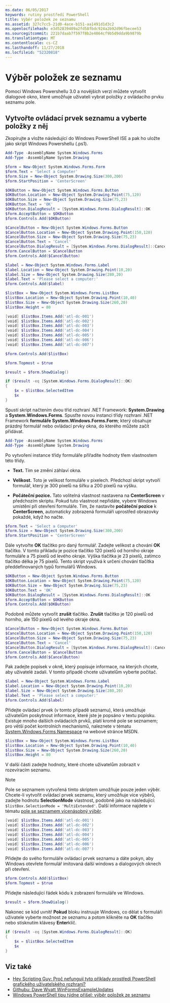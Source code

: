 ```yaml
---
ms.date: 06/05/2017
keywords: rutiny prostředí PowerShell
title: Výběr položek ze seznamu
ms.assetid: 327c7cc5-21d0-4ace-b151-aa1491d1d3c2
ms.openlocfilehash: e3d52839409a2fd58fbdc924a2b92d96fbecee53
ms.sourcegitcommit: 221b7daab7f597f8b2e4864cf9b5d9dda9b9879b
ms.translationtype: MT
ms.contentlocale: cs-CZ
ms.lasthandoff: 11/27/2018
ms.locfileid: "52320818"
---
```

# <a name="selecting-items-from-a-list-box"></a>Výběr položek ze seznamu

Pomocí Windows Powershellu 3.0 a novějších verzí můžete vytvořit dialogové okno, které umožňuje uživateli vybrat položky z ovládacího prvku seznamu pole.

## <a name="create-a-list-box-control-and-select-items-from-it"></a>Vytvořte ovládací prvek seznamu a vyberte položky z něj

Zkopírujte a vložte následující do Windows PowerShell ISE a pak ho uložte jako skript Windows Powershellu (.ps1).

```powershell
Add-Type -AssemblyName System.Windows.Forms
Add-Type -AssemblyName System.Drawing

$form = New-Object System.Windows.Forms.Form
$form.Text = 'Select a Computer'
$form.Size = New-Object System.Drawing.Size(300,200)
$form.StartPosition = 'CenterScreen'

$OKButton = New-Object System.Windows.Forms.Button
$OKButton.Location = New-Object System.Drawing.Point(75,120)
$OKButton.Size = New-Object System.Drawing.Size(75,23)
$OKButton.Text = 'OK'
$OKButton.DialogResult = [System.Windows.Forms.DialogResult]::OK
$form.AcceptButton = $OKButton
$form.Controls.Add($OKButton)

$CancelButton = New-Object System.Windows.Forms.Button
$CancelButton.Location = New-Object System.Drawing.Point(150,120)
$CancelButton.Size = New-Object System.Drawing.Size(75,23)
$CancelButton.Text = 'Cancel'
$CancelButton.DialogResult = [System.Windows.Forms.DialogResult]::Cancel
$form.CancelButton = $CancelButton
$form.Controls.Add($CancelButton)

$label = New-Object System.Windows.Forms.Label
$label.Location = New-Object System.Drawing.Point(10,20)
$label.Size = New-Object System.Drawing.Size(280,20)
$label.Text = 'Please select a computer:'
$form.Controls.Add($label)

$listBox = New-Object System.Windows.Forms.ListBox
$listBox.Location = New-Object System.Drawing.Point(10,40)
$listBox.Size = New-Object System.Drawing.Size(260,20)
$listBox.Height = 80

[void] $listBox.Items.Add('atl-dc-001')
[void] $listBox.Items.Add('atl-dc-002')
[void] $listBox.Items.Add('atl-dc-003')
[void] $listBox.Items.Add('atl-dc-004')
[void] $listBox.Items.Add('atl-dc-005')
[void] $listBox.Items.Add('atl-dc-006')
[void] $listBox.Items.Add('atl-dc-007')

$form.Controls.Add($listBox)

$form.Topmost = $true

$result = $form.ShowDialog()

if ($result -eq [System.Windows.Forms.DialogResult]::OK)
{
    $x = $listBox.SelectedItem
    $x
}
```

Spustí skript načtením dvou tříd rozhraní .NET Framework: **System.Drawing** a **System.Windows.Forms**. Spusťte novou instanci třídy rozhraní .NET Framework **formuláře System.Windows.Forms.Form**; který obsahuje prázdný formulář nebo ovládací prvky okna, do kterého můžete začít přidávat.

```powershell
Add-Type -AssemblyName System.Windows.Forms
Add-Type -AssemblyName System.Drawing
```

Po vytvoření instance třídy formuláře přiřadíte hodnoty třem vlastnostem této třídy.

- **Text.** Tím se změní záhlaví okna.

- **Velikost.** Toto je velikost formuláře v pixelech. Předchozí skript vytvoří formulář, který je 300 pixelů na šířku a 200 pixelů na výšku.

- **Počáteční pozice.** Tato volitelná vlastnost nastavena na **CenterScreen** v předchozím skriptu. Pokud tuto vlastnost nepřidáte, vybere Windows umístění při otevření formuláře. Tím, že nastavíte **počáteční pozice** k **CenterScreen**, automaticky zobrazená formuláři uprostřed obrazovky pokaždé, když ho načte.

```powershell
$form.Text = 'Select a Computer'
$form.Size = New-Object System.Drawing.Size(300,200)
$form.StartPosition = 'CenterScreen'
```

Dále vytvořte **OK** tlačítko pro daný formulář. Zadejte velikost a chování **OK** tlačítko. V tomto příkladu je pozice tlačítko 120 pixelů od horního okraje formuláře a 75 pixelů od levého okraje. Výška tlačítka je 23 pixelů, zatímco tlačítko délka je 75 pixelů. Tento skript využívá k určení chování tlačítka předdefinovaných typů formulářů Windows.

```powershell
$OKButton = New-Object System.Windows.Forms.Button
$OKButton.Location = New-Object System.Drawing.Point(75,120)
$OKButton.Size = New-Object System.Drawing.Size(75,23)
$OKButton.Text = 'OK'
$OKButton.DialogResult = [System.Windows.Forms.DialogResult]::OK
$form.AcceptButton = $OKButton
$form.Controls.Add($OKButton)
```

Podobně můžete vytvořit **zrušit** tlačítko. **Zrušit** tlačítko je 120 pixelů od horního, ale 150 pixelů od levého okraje okna.

```powershell
$CancelButton = New-Object System.Windows.Forms.Button
$CancelButton.Location = New-Object System.Drawing.Point(150,120)
$CancelButton.Size = New-Object System.Drawing.Size(75,23)
$CancelButton.Text = 'Cancel'
$CancelButton.DialogResult = [System.Windows.Forms.DialogResult]::Cancel
$form.CancelButton = $CancelButton
$form.Controls.Add($CancelButton)
```

Pak zadejte popisek v okně, který popisuje informace, na kterých chcete, aby uživatelé zadali. V tomto případě chcete uživatelům vyberte počítač.

```powershell
$label = New-Object System.Windows.Forms.Label
$label.Location = New-Object System.Drawing.Point(10,20)
$label.Size = New-Object System.Drawing.Size(280,20)
$label.Text = 'Please select a computer:'
$form.Controls.Add($label)
```

Přidejte ovládací prvek (v tomto případě seznamu), která umožňuje uživatelům poskytnout informace, které jste je popsáno v textu popisku. Existuje mnoho dalších ovládacích prvků, platí kromě pole se seznamem; pro větší počet kontrolních mechanismů, naleznete v tématu [System.Windows.Forms Namespace](https://msdn.microsoft.com/library/k50ex0x9(v=vs.110).aspx) na webové stránce MSDN.

```powershell
$listBox = New-Object System.Windows.Forms.ListBox
$listBox.Location = New-Object System.Drawing.Point(10,40)
$listBox.Size = New-Object System.Drawing.Size(260,20)
$listBox.Height = 80
```

V další části zadejte hodnoty, které chcete uživatelům zobrazit v rozevíracím seznamu.

> [!NOTE]
> Pole se seznamem vytvořená tímto skriptem umožňuje pouze jeden výběr. Chcete-li vytvořit ovládací prvek seznamu, který umožňuje více výběrů, zadejte hodnotu **SelectionMode** vlastnost, podobně jako na následující: `$listBox.SelectionMode = 'MultiExtended'`. Další informace najdete v tématu [pole se seznamem vícenásobný výběr](Multiple-selection-List-Boxes.md).

```powershell
[void] $listBox.Items.Add('atl-dc-001')
[void] $listBox.Items.Add('atl-dc-002')
[void] $listBox.Items.Add('atl-dc-003')
[void] $listBox.Items.Add('atl-dc-004')
[void] $listBox.Items.Add('atl-dc-005')
[void] $listBox.Items.Add('atl-dc-006')
[void] $listBox.Items.Add('atl-dc-007')
```

Přidejte do svého formuláře ovládací prvek seznamu a dáte pokyn, aby Windows otevřete formulář imitovaná další windows a dialogových oknech při otevření.

```powershell
$form.Controls.Add($listBox)
$form.Topmost = $true
```

Přidejte následující řádek kódu k zobrazení formuláře ve Windows.

```powershell
$result = $form.ShowDialog()
```

Nakonec se kód uvnitř **Pokud** bloku instruuje Windows, co dělat s formuláři uživatele vyberte možnost ze seznamu a potom klikněte na **OK** tlačítko nebo stisknutím klávesy **Enter**klíč.

```powershell
if ($result -eq [System.Windows.Forms.DialogResult]::OK)
{
    $x = $listBox.SelectedItem
    $x
}
```

## <a name="see-also"></a>Viz také

- [Hey Scripting Guy: Proč nefungují tyto příklady prostředí PowerShell grafického uživatelského rozhraní?](https://go.microsoft.com/fwlink/?LinkId=506644)
- [Githubu: Dave Wyatt WinFormsExampleUpdates](https://github.com/dlwyatt/WinFormsExampleUpdates)
- [Windows PowerShell tipu týdne přišel: výběr položek ze seznamu](https://technet.microsoft.com/library/ff730949.aspx)